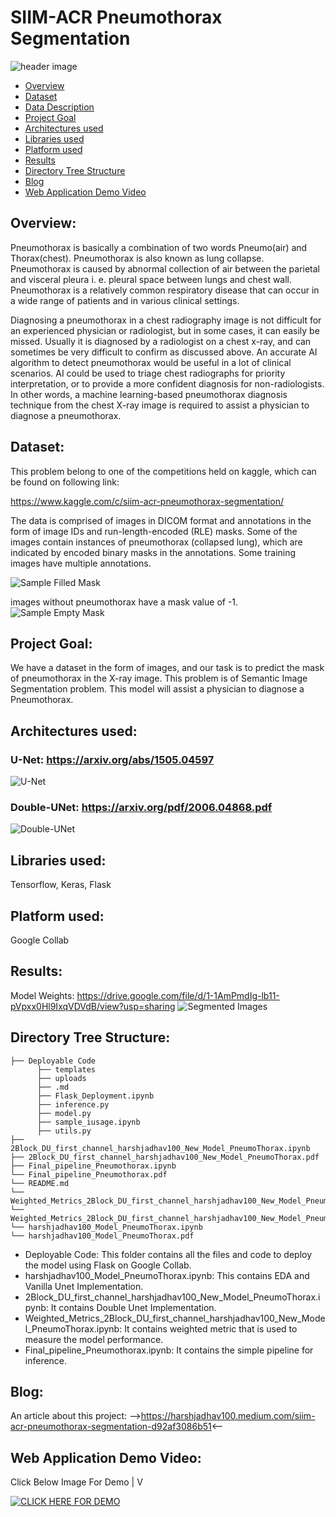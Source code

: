 # SIIM-ACR Pneumothorax Segmentation
![header image](https://miro.medium.com/max/700/1*IHzf11afYwRieoJbJgBH-g.jpeg)
- [Overview](#overview)
- [Dataset](#dataset)
- [Data Description](#data-description)
- [Project Goal](#project-goal)
- [Architectures used](#architectures-used)
- [Libraries used](#libraries-used)
- [Platform used](#platform-used)
- [Results](#results)
- [Directory Tree Structure](#directory-tree-structure)
- [Blog](#blog)
- [Web Application Demo Video](#web-application-demo-video)

## Overview:
Pneumothorax is basically a combination of two words Pneumo(air) and Thorax(chest). Pneumothorax is also known as lung collapse. Pneumothorax is caused by abnormal collection of air between the parietal and visceral pleura i. e. pleural space between lungs and chest wall. Pneumothorax is a relatively common respiratory disease that can occur in a wide range of patients and in various clinical settings.

Diagnosing a pneumothorax in a chest radiography image is not difficult for an experienced physician or radiologist, but in some cases, it can easily be missed. Usually it is diagnosed by a radiologist on a chest x-ray, and can sometimes be very difficult to confirm as discussed above. An accurate AI algorithm to detect pneumothorax would be useful in a lot of clinical scenarios. AI could be used to triage chest radiographs for priority interpretation, or to provide a more confident diagnosis for non-radiologists. In other words, a machine learning-based pneumothorax diagnosis technique from the chest X-ray image is required to assist a physician to diagnose a pneumothorax.

## Dataset:
This problem belong to one of the competitions held on kaggle, which can be found on following link:

https://www.kaggle.com/c/siim-acr-pneumothorax-segmentation/

The data is comprised of images in DICOM format and annotations in the form of image IDs and run-length-encoded (RLE) masks. Some of the images contain instances of pneumothorax (collapsed lung), which are indicated by encoded binary masks in the annotations. Some training images have multiple annotations.

![Sample Filled Mask](https://miro.medium.com/max/700/1*A9EYEB6O2mE3IKxib3sUBA.png)

images without pneumothorax have a mask value of -1.
![Sample Empty Mask](https://miro.medium.com/max/700/1*0rFVcuAqVxVL_bvPPyA8BA.png)

## Project Goal:

We have a dataset in the form of images, and our task is to predict the mask of pneumothorax in the X-ray image. This problem is of Semantic Image Segmentation problem. This model will assist a physician to diagnose a Pneumothorax.


## Architectures used:
### U-Net: https://arxiv.org/abs/1505.04597
![U-Net](https://miro.medium.com/max/700/1*lvXoKMHoPJMKpKK7keZMEA.png)

### Double-UNet: https://arxiv.org/pdf/2006.04868.pdf
![Double-UNet](https://miro.medium.com/max/700/1*iVi5typWa2Q2rv92oI9mQQ.png)

## Libraries used: 
Tensorflow, Keras, Flask

## Platform used:
Google Collab

## Results:
Model Weights: https://drive.google.com/file/d/1-1AmPmdIg-lb11-pVpxx0Hl9IxqVDVdB/view?usp=sharing
![Segmented Images](https://miro.medium.com/max/2400/1*3iGzllBiluoOAjlXaoKEhw.png)

## Directory Tree Structure:
```
├── Deployable Code
      ├── templates
      ├── uploads
      ├── .md
      ├── Flask_Deployment.ipynb
      ├── inference.py
      ├── model.py
      ├── sample_iusage.ipynb
      ├── utils.py
├── 2Block_DU_first_channel_harshjadhav100_New_Model_PneumoThorax.ipynb
├── 2Block_DU_first_channel_harshjadhav100_New_Model_PneumoThorax.pdf
├── Final_pipeline_Pneumothorax.ipynb
└── Final_pipeline_Pneumothorax.pdf
└── README.md
└── Weighted_Metrics_2Block_DU_first_channel_harshjadhav100_New_Model_PneumoThorax.ipynb
└── Weighted_Metrics_2Block_DU_first_channel_harshjadhav100_New_Model_PneumoThorax.pdf
└── harshjadhav100_Model_PneumoThorax.ipynb
└── harshjadhav100_Model_PneumoThorax.pdf
```

- Deployable Code: This folder contains all the files and code to deploy the model using Flask on Google Collab.
- harshjadhav100_Model_PneumoThorax.ipynb: This contains EDA and Vanilla Unet Implementation.
- 2Block_DU_first_channel_harshjadhav100_New_Model_PneumoThorax.ipynb: It contains Double Unet Implementation.
- Weighted_Metrics_2Block_DU_first_channel_harshjadhav100_New_Model_PneumoThorax.ipynb: It contains weighted metric that is used to measure the model performance.
- Final_pipeline_Pneumothorax.ipynb: It contains the simple pipeline for inference.

## Blog:
An article about this project: 
-->https://harshjadhav100.medium.com/siim-acr-pneumothorax-segmentation-d92af3086b51<--

## Web Application Demo Video:

Click Below Image For Demo
            |
            V

[![CLICK HERE FOR DEMO](https://img.youtube.com/vi/XY9s1Kopuvs/sddefault.jpg)](https://www.youtube.com/watch?v=XY9s1Kopuvs)



